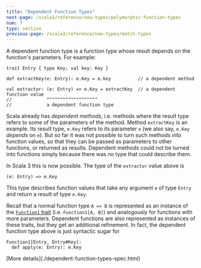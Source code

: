 ```yaml
---
title: "Dependent Function Types"
next-page: /scala3/reference/new-types/polymorphic-function-types
num: 7
type: section
previous-page: /scala3/reference/new-types/match-types
---
```


<!-- THIS FILE HAS BEEN GENERATED BY SCALADOC PREPROCESSOR.
    The whole process of generation the docs can be found under this README: https://github.com/lampepfl/dotty/blob/master/docs/README.md
    The source file can be found here https://github.com/lampepfl/dotty/edit/master/docs/docs/reference/new-types/dependent-function-types.md
    NOTE THAT ANY CHANGES TO THIS FILE WILL BE OVERRIDEN BY PREPROCESSOR.
-->

A dependent function type is a function type whose result depends
on the function's parameters. For example:

<div class="snippet" scala-snippet ><div class="buttons"></div><pre><code class="language-scala"><span id="0" class="" >trait Entry { type Key; val key: Key }
</span><span id="1" class="" >
</span><span id="2" class="" >def extractKey(e: Entry): e.Key = e.key          // a dependent method
</span><span id="3" class="" >
</span><span id="4" class="" >val extractor: (e: Entry) =&gt; e.Key = extractKey  // a dependent function value
</span><span id="5" class="" >//             ^^^^^^^^^^^^^^^^^^^
</span><span id="6" class="" >//             a dependent function type
</span></code></pre></div>

Scala already has _dependent methods_, i.e. methods where the result
type refers to some of the parameters of the method. Method
`extractKey` is an example. Its result type, `e.Key` refers to its
parameter `e` (we also say, `e.Key` _depends_ on `e`). But so far it
was not possible to turn such methods into function values, so that
they can be passed as parameters to other functions, or returned as
results. Dependent methods could not be turned into functions simply
because there was no type that could describe them.

In Scala 3 this is now possible. The type of the `extractor` value above is

<div class="snippet" scala-snippet ><div class="buttons"></div><pre><code class="language-scala"><span id="0" class="" >(e: Entry) =&gt; e.Key
</span></code></pre></div>

This type describes function values that take any argument `e` of type
`Entry` and return a result of type `e.Key`.

Recall that a normal function type `A => B` is represented as an
instance of the [`Function1` trait](https://scala-lang.org/api/3.x/scala/Function1.html)
(i.e. `Function1[A, B]`) and analogously for functions with more parameters. Dependent functions
are also represented as instances of these traits, but they get an additional
refinement. In fact, the dependent function type above is just syntactic sugar for

<div class="snippet" scala-snippet ><div class="buttons"></div><pre><code class="language-scala"><span id="0" class="" >Function1[Entry, Entry#Key]:
</span><span id="1" class="" >  def apply(e: Entry): e.Key
</span></code></pre></div>[More details](./dependent-function-types-spec.html)
